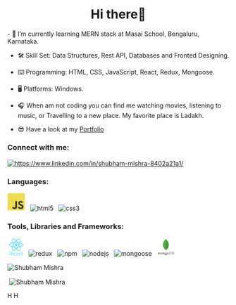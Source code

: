 <h1 style="text-align: center">Hi there👋</h1>
- 🌱 I’m currently learning MERN stack at Masai School, Bengaluru, Karnataka.

- 🛠️ Skill Set: Data Structures, Rest API, Databases and Fronted Designing.

- ⌨️ Programming: HTML, CSS, JavaScript, React, Redux, Mongoose.

- 🖥️ Platforms: Windows.

- 🎧 When am not coding you can find me watching movies, listening to music, or Travelling to a new place. My favorite place is Ladakh.


- 😎 Have a look at my <a href="https://shubhammishra.netlify.app/" target="_blank">Portfolio<a/>

<h3 align="left">Connect with me:</h3>
<p align="left">
<a href="https://www.linkedin.com/in/shubham-mishra-8402a21a1/" target="blank"><img align="center" src="https://raw.githubusercontent.com/rahuldkjain/github-profile-readme-generator/master/src/images/icons/Social/linked-in-alt.svg" alt="https://www.linkedin.com/in/shubham-mishra-8402a21a1/" height="30" width="40" /></a>
 

</p>
<h3 align="left">Languages: </h3>
<p align="left">
  <img src="https://raw.githubusercontent.com/devicons/devicon/master/icons/javascript/javascript-original.svg" alt="javascript" width="40" height="40"/>&nbsp;&nbsp;
  <img width="40" height="40" src="https://user-images.githubusercontent.com/77038661/126056320-83821049-beec-4f4b-ae1b-cfa2697f6eca.png" alt="html5" />&nbsp;&nbsp;
  <img width="40" height="40" src="https://user-images.githubusercontent.com/77038661/126056387-2f04d5ca-4f92-4fd1-b0e7-aa923436afb8.png" alt="css3" />
</p>

<h3 align="left">Tools, Libraries and Frameworks: </h3>
<p align="left">  
  <img src="https://raw.githubusercontent.com/devicons/devicon/master/icons/react/react-original-wordmark.svg" alt="react" width="40" height="40"/>&nbsp;
  <img src="https://user-images.githubusercontent.com/77038661/126056535-6d1b0c69-1d2c-451b-a27b-23de59d01ccb.png" alt="redux" width="40" height="40" />&nbsp;&nbsp;
  <img src="https://user-images.githubusercontent.com/77038661/126056749-1b8695e2-53f8-4072-baaf-b9aeb5628c4e.png" alt="npm" width="40" height="40" />&nbsp;&nbsp;
  <img src="https://user-images.githubusercontent.com/77038661/126057456-dd7b1466-9ecb-4a51-b1ae-698300863f8c.png" alt="nodejs" width="60" height="40" />&nbsp;&nbsp;
  <img src="https://user-images.githubusercontent.com/77038661/126057320-5a351c96-ae79-425b-9237-a1026c8c1440.png" alt="mongoose" width="60" height="40" />&nbsp;&nbsp;
  <img src="https://raw.githubusercontent.com/devicons/devicon/master/icons/mongodb/mongodb-original-wordmark.svg" alt="mongodb" width="40" height="40"/>
</p>
<p ><img align="center" src="https://github-readme-stats.vercel.app/api/top-langs?username=78640sam&show_icons=true&locale=en&layout=compact" alt="Shubham Mishra" /></p>

<p>&nbsp;<img align="center" src="https://github-readme-stats.vercel.app/api?username=78640sam&show_icons=true&locale=en" alt="Shubham Mishra" /></p>
H
H
